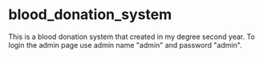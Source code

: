 # blood_donation_system
This is a blood donation system that created in my degree second year. 
To login the admin page use admin name "admin" and password "admin".
